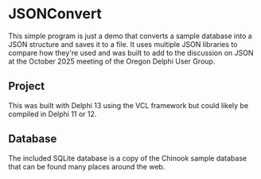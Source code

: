 # JSONConvert

This simple program is just a demo that converts a sample database into a JSON structure and saves it to a file. It uses multiple JSON libraries to compare how they're used and was built to add to the discussion on JSON at the October 2025 meeting of the Oregon Delphi User Group.

## Project

This was built with Delphi 13 using the VCL framework but could likely be compiled in Delphi 11 or 12.

## Database

The included SQLite database is a copy of the Chinook sample database that can be found many places around the web.
